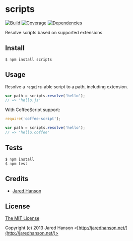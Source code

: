 # scripts

[![Build](https://travis-ci.org/jaredhanson/node-scripts.png)](http://travis-ci.org/jaredhanson/node-scripts)
[![Coverage](https://coveralls.io/repos/jaredhanson/node-scripts/badge.png)](https://coveralls.io/r/jaredhanson/node-scripts)
[![Dependencies](https://david-dm.org/jaredhanson/node-scripts.png)](http://david-dm.org/jaredhanson/node-scripts)


Resolve scripts based on supported extensions.

## Install

    $ npm install scripts

## Usage

Resolve a `require`-able script to a path, including extension.

```javascript
var path = scripts.resolve('hello');
// => 'hello.js'
```

With CoffeeScript support:

```javascript
require('coffee-script');

var path = scripts.resolve('hello');
// => 'hello.coffee'
```

## Tests

    $ npm install
    $ npm test

## Credits

  - [Jared Hanson](http://github.com/jaredhanson)

## License

[The MIT License](http://opensource.org/licenses/MIT)

Copyright (c) 2013 Jared Hanson <[http://jaredhanson.net/](http://jaredhanson.net/)>

